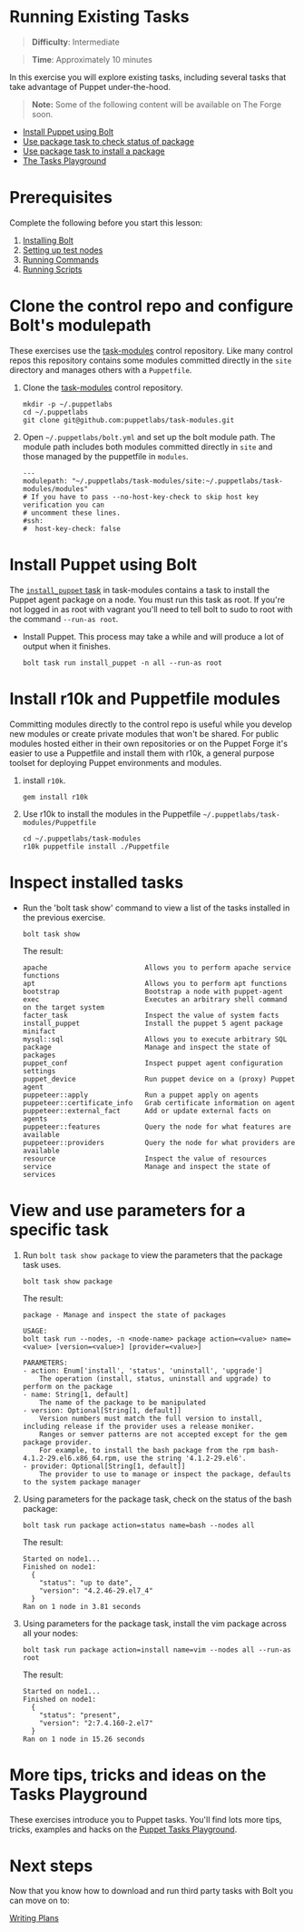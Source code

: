 # Running Existing Tasks

> **Difficulty**: Intermediate

> **Time**: Approximately 10 minutes

In this exercise you will explore existing tasks, including several tasks that take advantage of Puppet under-the-hood.

> **Note:** Some of the following content will be available on The Forge soon.

- [Install Puppet using Bolt](#install-puppet-using-bolt)
- [Use package task to check status of package](#use-package-task-to-check-status-of-package)
- [Use package task to install a package](#use-package-task-to-install-a-package)
- [The Tasks Playground](#more-tips-tricks-and-ideas-on-the-tasks-playground)

# Prerequisites
Complete the following before you start this lesson:

1. [Installing Bolt](../1-installing-bolt)
1. [Setting up test nodes](../2-acquiring-nodes)
1. [Running Commands](../3-running-commands)
1. [Running Scripts](../4-running-scripts)


# Clone the control repo and configure Bolt's modulepath

These exercises use the [task-modules](https://github.com/puppetlabs/task-modules) control repository. Like many control repos this repository contains some modules committed directly in the `site` directory and manages others with a `Puppetfile`.

1. Clone the [task-modules](https://github.com/puppetlabs/task-modules) control repository.

    ```
    mkdir -p ~/.puppetlabs
    cd ~/.puppetlabs
    git clone git@github.com:puppetlabs/task-modules.git
    ```

2. Open `~/.puppetlabs/bolt.yml` and set up the bolt module path. The module path includes both modules committed directly in `site` and those managed by the puppetfile in `modules`.

    ```
    ---
    modulepath: "~/.puppetlabs/task-modules/site:~/.puppetlabs/task-modules/modules"
    # If you have to pass --no-host-key-check to skip host key verification you can
    # uncomment these lines.
    #ssh:
    #  host-key-check: false
    ```

# Install Puppet using Bolt

The [`install_puppet` task](https://github.com/puppetlabs/task-modules/blob/master/site/install_puppet/tasks/init.sh) in task-modules contains a task to install the Puppet agent package on a node. You must run this task as root. If you're not logged in as root with vagrant you'll need to tell bolt to sudo to root with the command `--run-as root`.


- Install Puppet. This process may take a while and will produce a lot of output when it finishes.
    ```
    bolt task run install_puppet -n all --run-as root
    ```
 

# Install r10k and Puppetfile modules

Committing modules directly to the control repo is useful while you develop new modules or create private modules that won't be shared. For public modules hosted either in their own repositories or on the Puppet Forge it's easier to use a Puppetfile and install them with r10k, a general purpose toolset for deploying Puppet environments and modules. 

1. install `r10k`.

    ```
    gem install r10k
    ```

2. Use r10k to install the modules in the Puppetfile `~/.puppetlabs/task-modules/Puppetfile`

    ```
    cd ~/.puppetlabs/task-modules
    r10k puppetfile install ./Puppetfile
    ```

# Inspect installed tasks

- Run the 'bolt task show' command to view a list of the tasks installed in the previous exercise.

    ```
    bolt task show
    ```
    The result:
    ```    
    apache                        Allows you to perform apache service functions
    apt                           Allows you to perform apt functions
    bootstrap                     Bootstrap a node with puppet-agent
    exec                          Executes an arbitrary shell command on the target system
    facter_task                   Inspect the value of system facts
    install_puppet                Install the puppet 5 agent package
    minifact
    mysql::sql                    Allows you to execute arbitrary SQL
    package                       Manage and inspect the state of packages
    puppet_conf                   Inspect puppet agent configuration settings
    puppet_device                 Run puppet device on a (proxy) Puppet agent
    puppeteer::apply              Run a puppet apply on agents
    puppeteer::certificate_info   Grab certificate information on agent
    puppeteer::external_fact      Add or update external facts on agents
    puppeteer::features           Query the node for what features are available
    puppeteer::providers          Query the node for what providers are available
    resource                      Inspect the value of resources
    service                       Manage and inspect the state of services
    
    ```

        
# View and use parameters for a specific task

1. Run `bolt task show package` to view the parameters that the package task uses. 

    ```
    bolt task show package
    ```
    The result:
    ```    
    package - Manage and inspect the state of packages
    
    USAGE:
    bolt task run --nodes, -n <node-name> package action=<value> name=<value> [version=<value>] [provider=<value>]
    
    PARAMETERS:
    - action: Enum['install', 'status', 'uninstall', 'upgrade']
        The operation (install, status, uninstall and upgrade) to perform on the package
    - name: String[1, default]
        The name of the package to be manipulated
    - version: Optional[String[1, default]]
        Version numbers must match the full version to install, including release if the provider uses a release moniker.
        Ranges or semver patterns are not accepted except for the gem package provider.
        For example, to install the bash package from the rpm bash-4.1.2-29.el6.x86_64.rpm, use the string '4.1.2-29.el6'.
    - provider: Optional[String[1, default]]
        The provider to use to manage or inspect the package, defaults to the system package manager
    ```
2.  Using parameters for the package task, check on the status of the bash package:

    ```
    bolt task run package action=status name=bash --nodes all
    ```
    The result:
    ```    
    Started on node1...
    Finished on node1:
      {
        "status": "up to date",
        "version": "4.2.46-29.el7_4"
      }
    Ran on 1 node in 3.81 seconds
    ```
3.  Using parameters for the package task, install the vim package across all your nodes:

    ```
    bolt task run package action=install name=vim --nodes all --run-as root
    ```
    The result:
    ```
    Started on node1...
    Finished on node1:
      {
        "status": "present",
        "version": "2:7.4.160-2.el7"
      }
    Ran on 1 node in 15.26 seconds
    ```

# More tips, tricks and ideas on the Tasks Playground

These exercises introduce you to Puppet tasks. You'll find lots more tips, tricks, examples and hacks on the [Puppet Tasks Playground](https://github.com/puppetlabs/tasks-playground).

# Next steps

Now that you know how to download and run third party tasks with Bolt you can move on to:

[Writing Plans](../7-writing-plans)

